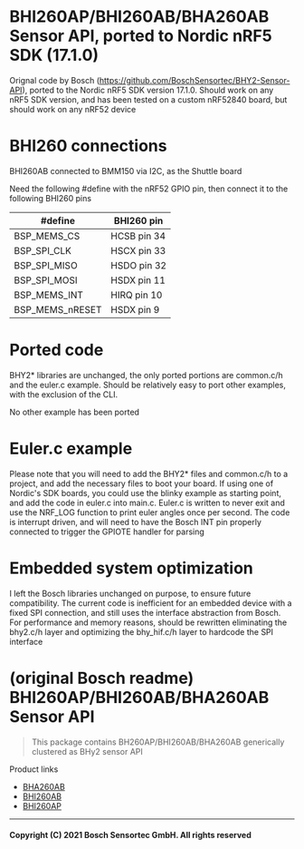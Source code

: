 # BHI260AP/BHI260AB/BHA260AB Sensor API, ported to Nordic nRF5 SDK (17.1.0)

Orignal code by Bosch (https://github.com/BoschSensortec/BHY2-Sensor-API), ported to the Nordic nRF5 SDK version 17.1.0. Should work on any nRF5 SDK version, and has been tested on a custom nRF52840 board, but should work on any nRF52 device

# BHI260 connections

BHI260AB connected to BMM150 via I2C, as the Shuttle board

Need the following #define with the nRF52 GPIO pin, then connect it to the following BHI260 pins

| #define       | BHI260 pin   |
| ------------- | ------------ |
| BSP_MEMS_CS   | HCSB pin 34  |
| BSP_SPI_CLK   | HSCX pin 33  |
| BSP_SPI_MISO  | HSDO pin 32  |
| BSP_SPI_MOSI  | HSDX pin 11  |
| BSP_MEMS_INT  | HIRQ pin 10  |
| BSP_MEMS_nRESET | HSDX pin 9   |
     
# Ported code

BHY2* libraries are unchanged, the only ported portions are common.c/h and the euler.c example. Should be relatively easy to port other examples, with the exclusion of the CLI.

No other example has been ported

# Euler.c example

Please note that you will need to add the BHY2* files and common.c/h to a project, and add the necessary files to boot your board. If using one of Nordic's SDK boards, you could use the blinky example as starting point, and add the code in euler.c into main.c. Euler.c is written to never exit and use the NRF_LOG function to print euler angles once per second. The code is interrupt driven, and will need to have the Bosch INT pin properly connected to trigger the GPIOTE handler for parsing


# Embedded system optimization 

I left the Bosch libraries unchanged on purpose, to ensure future compatibility. The current code is inefficient for an embedded device with a fixed SPI connection, and still uses the interface abstraction from Bosch. For performance and memory reasons, should be rewritten eliminating the bhy2.c/h layer and optimizing the bhy_hif.c/h layer to hardcode the SPI interface

#  (original Bosch readme) BHI260AP/BHI260AB/BHA260AB Sensor API

> This package contains BH260AP/BHI260AB/BHA260AB generically clustered as BHy2 sensor API

Product links
- [BHA260AB](https://www.bosch-sensortec.com/products/smart-sensors/bha260ab.html)
- [BHI260AB](https://www.bosch-sensortec.com/products/smart-sensors/bhi260ab.html)
- [BHI260AP](https://www.bosch-sensortec.com/products/smart-sensors/bhi260ap/)

---
#### Copyright (C) 2021 Bosch Sensortec GmbH. All rights reserved
